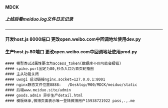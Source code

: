 #### MDCK
##### 上线后看meiduo.log文件日志记录
---

#### 开发host.js 8000端口  更改open.weibo.com中回调地址使用dev.py
#### 生产host.js 80端口   更改open.weibo.com中回调地址使用prod.py

```
#### 模型类uid属性更改为access_token(数据库不同可能会报错)
#### spike.port固定为80,秒杀入口为首页轮播图
#### 主从功能关闭
#### uwsgi 启动链接nginx.socket=127.0.0.1:8001
#### nginx静态文件位置8888:   /Desktop/M00/MDCK/meiduo/static
#### 后端www.meiduo.site/admin
#### goods.admin 异步生产detail.html
#### 模板继承,微博页面表示唯一登陆微博用户15938721922 pass,.,.me
```
